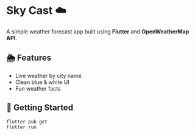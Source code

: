 # Sky Cast ☁️

A simple weather forecast app built using **Flutter** and **OpenWeatherMap API**.

## 🌦 Features

- Live weather by city name
- Clean blue & white UI
- Fun weather facts

## 🚀 Getting Started

```bash
flutter pub get
flutter run
